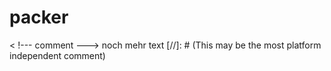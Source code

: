 # packer
< !--- comment --->
noch mehr text
[//]: # (This may be the most platform independent comment)
